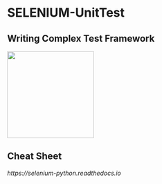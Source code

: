 # SELENIUM-UnitTest
## Writing Complex Test Framework

<img src="https://i.postimg.cc/251v7sWR/Screenshot-5.png" align="center" height="200">

## Cheat Sheet
<i>
https://selenium-python.readthedocs.io
  </i>
